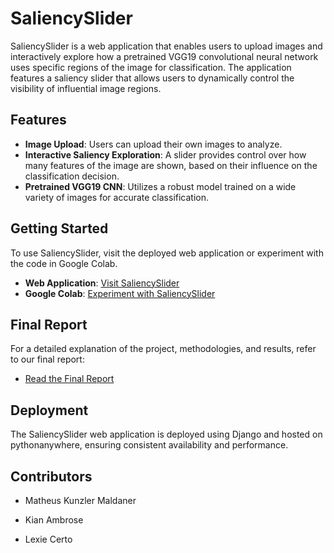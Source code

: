 # SaliencySlider

SaliencySlider is a web application that enables users to upload images and interactively explore how a pretrained VGG19 convolutional neural network uses specific regions of the image for classification. The application features a saliency slider that allows users to dynamically control the visibility of influential image regions.

## Features

- **Image Upload**: Users can upload their own images to analyze.
- **Interactive Saliency Exploration**: A slider provides control over how many features of the image are shown, based on their influence on the classification decision.
- **Pretrained VGG19 CNN**: Utilizes a robust model trained on a wide variety of images for accurate classification.

## Getting Started

To use SaliencySlider, visit the deployed web application or experiment with the code in Google Colab.

- **Web Application**: [Visit SaliencySlider](https://matheusmaldaner.pythonanywhere.com/GradCam/)
- **Google Colab**: [Experiment with SaliencySlider](https://colab.research.google.com/drive/1xJEuaht0o6cHeA3eo6A3KWSu14sSp-wY?usp=sharing)

## Final Report

For a detailed explanation of the project, methodologies, and results, refer to our final report:

- [Read the Final Report](./SaliencySlider_Report.pdf)

## Deployment

The SaliencySlider web application is deployed using Django and hosted on pythonanywhere, ensuring consistent availability and performance.

## Contributors

* Matheus Kunzler Maldaner

* Kian Ambrose

* Lexie Certo
